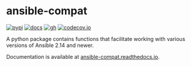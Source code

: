 # ansible-compat

[![pypi](https://img.shields.io/pypi/v/ansible-compat.svg)](https://pypi.org/project/ansible-compat/)
[![docs](https://readthedocs.org/projects/ansible-compat/badge/?version=latest)](https://ansible-compat.readthedocs.io/)
[![gh](https://github.com/ansible/ansible-compat/actions/workflows/tox.yml/badge.svg)](https://github.com/ansible/ansible-compat/actions/workflows/tox.yml)
[![codecov.io](https://codecov.io/github/ansible/ansible-compat/coverage.svg?branch=main)](https://codecov.io/github/ansible/ansible-compat?branch=main)

A python package contains functions that facilitate working with various
versions of Ansible 2.14 and newer.

Documentation is available at
[ansible-compat.readthedocs.io](https://ansible-compat.readthedocs.io/).
